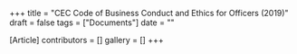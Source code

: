 +++
title = "CEC Code of Business Conduct and Ethics for Officers (2019)"
draft = false
tags = ["Documents"]
date = ""

[Article]
contributors = []
gallery = []
+++